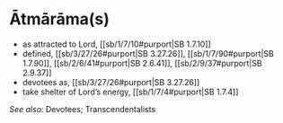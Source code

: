 # Ātmārāma(s)

* as attracted to Lord, [[sb/1/7/10#purport|SB 1.7.10]]
* defined, [[sb/3/27/26#purport|SB 3.27.26]], [[sb/1/7/90#purport|SB 1.7.90]], [[sb/2/6/41#purport|SB 2.6.41]], [[sb/2/9/37#purport|SB 2.9.37]]
* devotees as, [[sb/3/27/26#purport|SB 3.27.26]]
* take shelter of Lord’s energy, [[sb/1/7/4#purport|SB 1.7.4]]

*See also:* Devotees; Transcendentalists
